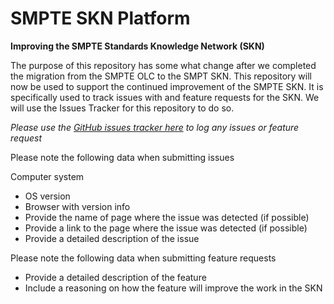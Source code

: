 # SMPTE SKN Platform

**Improving the SMPTE Standards Knowledge Network (SKN)**

The purpose of this repository has some what change after we completed the migration from the SMPTE OLC to the SMPT SKN. This repository will now be used to support the continued improvement of the SMPTE SKN. It is specifically used to track issues with and feature requests for the SKN. We will use the Issues Tracker for this repository to do so.

*Please use the [GitHub issues tracker here](https://github.com/SMPTE/smpte-skn-platform/issues) to log any issues or feature request*

Please note the following data when submitting issues

Computer system
- OS version
- Browser with version info
- Provide the name of page where the issue was detected (if possible)
- Provide a link to the page where the issue was detected (if possible)
- Provide a detailed description of the issue

Please note the following data when submitting feature requests
- Provide a detailed description of the feature
- Include a reasoning on how the feature will improve the work in the SKN
